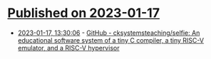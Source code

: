 # [Published on 2023-01-17](index.md)

* [2023-01-17, 13:30:06](https://lobste.rs/s/uzjiw3/github_cksystemsteaching_selfie) - [GitHub - cksystemsteaching/selfie: An educational software system of a tiny C compiler, a tiny RISC-V emulator, and a  RISC-V hypervisor](https://github.com/cksystemsteaching/selfie/)
